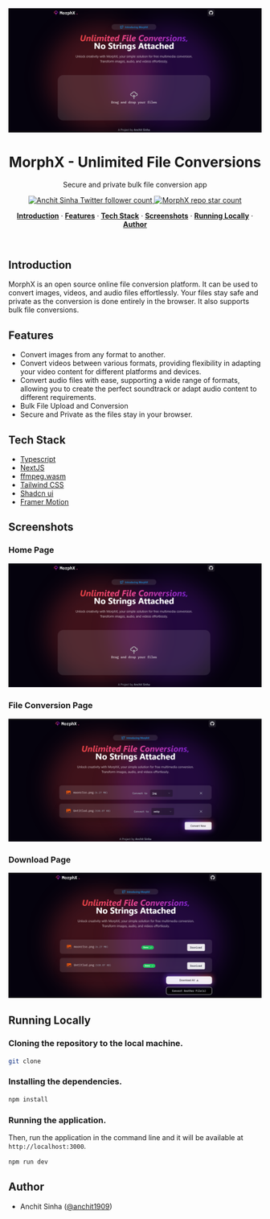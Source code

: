   <img alt="MorphX - Unlimited File Conversions" src="/public/Img1.png">
    <h1 align="center">MorphX - Unlimited File Conversions</h1>

<p align="center">
  Secure and private bulk file conversion app
</p>

<p align="center">
  <a href="https://twitter.com/anchit1909" target="_blank">
    <img src="https://img.shields.io/twitter/follow/anchit1909?style=flat&label=anchit1909&logo=twitter&color=0bf&logoColor=fff" alt="Anchit Sinha Twitter follower count" />
  </a>
  <a href="https://github.com/Anchit1909/groww-stonks" target="_blank">
    <img src="https://img.shields.io/github/stars/Anchit1909/groww-stonks?label=Anchit1909%2FGrowwstonks" alt="MorphX repo star count" />
  </a>
</p>

<p align="center">
  <a href="#introduction"><strong>Introduction</strong></a> ·
  <a href="#features"><strong>Features</strong></a> ·
  <a href="#tech-stack"><strong>Tech Stack</strong></a> ·
  <a href="#screenshots"><strong>Screenshots</strong></a> ·
  <a href="#running-locally"><strong>Running Locally</strong></a> ·
  <a href="#author"><strong>Author</strong></a>
</p>
<br/>

## Introduction

MorphX is an open source online file conversion platform. It can be used to convert images, videos, and audio files effortlessly. Your files stay safe and private as the conversion is done entirely in the browser. It also supports bulk file conversions.

## Features

- Convert images from any format to another.
- Convert videos between various formats, providing flexibility in adapting your video content for different platforms and devices.
- Convert audio files with ease, supporting a wide range of formats, allowing you to create the perfect soundtrack or adapt audio content to different requirements.
- Bulk File Upload and Conversion
- Secure and Private as the files stay in your browser.

## Tech Stack

- [Typescript](https://www.typescriptlang.org/)
- [NextJS](https://nextjs.org/)
- [ffmpeg.wasm](https://ffmpegwasm.netlify.app/)
- [Tailwind CSS](https://tailwindcss.com/)
- [Shadcn ui](https://ui.shadcn.com/)
- [Framer Motion](https://www.framer.com/motion/)

## Screenshots

### Home Page

<img alt="Home Page" src="/public/Img1.png">

### File Conversion Page

<img alt="File Conversion Page" src="/public/Img3.png">

### Download Page

<img alt="Download Page" src="/public/Img4.png">

## Running Locally

### Cloning the repository to the local machine.

```bash
git clone
```

### Installing the dependencies.

```bash
npm install
```

### Running the application.

Then, run the application in the command line and it will be available at `http://localhost:3000`.

```bash
npm run dev
```

## Author

- Anchit Sinha ([@anchit1909](https://twitter.com/anchit1909))

